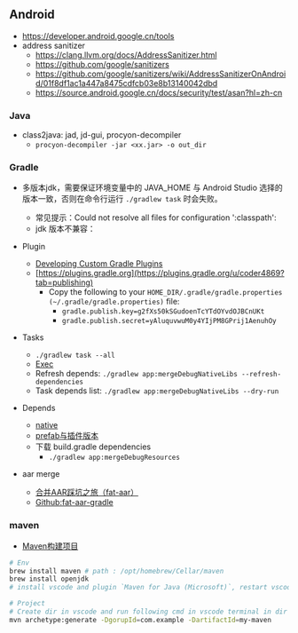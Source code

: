 ## Android 
- https://developer.android.google.cn/tools
- address sanitizer
    * https://clang.llvm.org/docs/AddressSanitizer.html
    * https://github.com/google/sanitizers
    * https://github.com/google/sanitizers/wiki/AddressSanitizerOnAndroid/01f8df1ac1a447a8475cdfcb03e8b13140042dbd
    * https://source.android.google.cn/docs/security/test/asan?hl=zh-cn

### Java
- class2java: jad, jd-gui, procyon-decompiler
    * `procyon-decompiler -jar <xx.jar> -o out_dir`

### Gradle
- 多版本jdk，需要保证环境变量中的 JAVA_HOME 与 Android Studio 选择的版本一致，否则在命令行运行 `./gradlew task` 时会失败。
    * 常见提示：Could not resolve all files for configuration ':classpath': 
    * jdk 版本不兼容：

- Plugin
    * [Developing Custom Gradle Plugins](https://docs.gradle.org/7.2/userguide/custom_plugins.html)
    * [https://plugins.gradle.org](https://plugins.gradle.org/u/coder4869?tab=publishing)
        * Copy the following to your `HOME_DIR/.gradle/gradle.properties (~/.gradle/gradle.properties)` file:
            * `gradle.publish.key=g2fXs50kSGudoenTcYTdOYvdOJBCnUKt`
            * `gradle.publish.secret=yAluquvwuM0y4YIjPM8GPrij1AenuhOy`

- Tasks
    *  `./gradlew task --all`
    * [Exec](https:-docs.gradle.org/current/dsl/org.gradle.api.tasks.Exec.html)
    * Refresh depends: `./gradlew app:mergeDebugNativeLibs --refresh-dependencies`
    * Task depends list: `./gradlew app:mergeDebugNativeLibs --dry-run`

- Depends
    * [native](https:developer.android.com/build/native-dependencies) 
    * [prefab与插件版本](https://blog.csdn.net/weixin_45011939/article/details/128256061)
    * 下载 build.gradle dependencies
        * `./gradlew app:mergeDebugResources`
- aar merge
    * [合并AAR踩坑之旅（fat-aar）](https://www.jianshu.com/p/8f7e32015836)
    * [Github:fat-aar-gradle](https://github.com/wj401625836/fat-aar-gradle)

### maven
- [Maven构建项目](https://blog.csdn.net/Coastlise/article/details/134758646)

```sh
# Env
brew install maven # path : /opt/homebrew/Cellar/maven
brew install openjdk
# install vscode and plugin `Maven for Java (Microsoft)`, restart vscode

# Project
# Create dir in vscode and run following cmd in vscode terminal in dir
mvn archetype:generate -DgorupId=com.example -DartifactId=my-maven
```